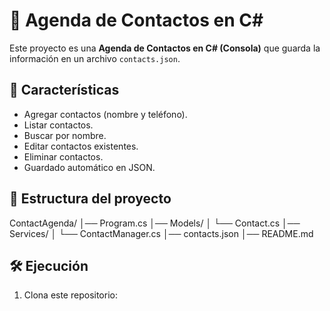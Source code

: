 # 📒 Agenda de Contactos en C#

Este proyecto es una **Agenda de Contactos en C# (Consola)** que guarda la información en un archivo `contacts.json`.

## 🚀 Características
- Agregar contactos (nombre y teléfono).
- Listar contactos.
- Buscar por nombre.
- Editar contactos existentes.
- Eliminar contactos.
- Guardado automático en JSON.

## 📂 Estructura del proyecto
ContactAgenda/
│── Program.cs
│── Models/
│ └── Contact.cs
│── Services/
│ └── ContactManager.cs
│── contacts.json
│── README.md
## 🛠️ Ejecución
1. Clona este repositorio:  
   ```bash

